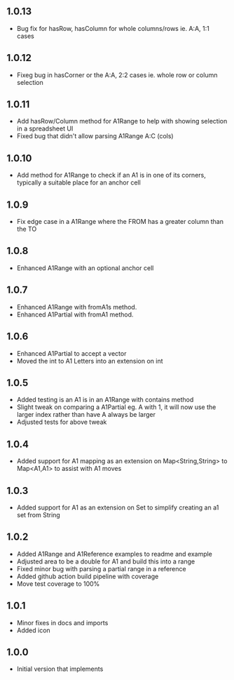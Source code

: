 ## 1.0.13

- Bug fix for hasRow, hasColumn for whole columns/rows ie. A:A, 1:1 cases

## 1.0.12

- Fixeg bug in hasCorner or the A:A, 2:2 cases ie. whole row or column selection

## 1.0.11

- Add hasRow/Column method for A1Range to help with showing selection in a spreadsheet UI
- Fixed bug that didn't allow parsing A1Range A:C (cols)

## 1.0.10

- Add method for A1Range to check if an A1 is in one of its corners, typically a suitable place for an anchor cell

## 1.0.9

- Fix edge case in a A1Range where the FROM has a greater column than the TO

## 1.0.8

- Enhanced A1Range with an optional anchor cell

## 1.0.7

- Enhanced A1Range with fromA1s method.
- Enhanced A1Partial with fromA1 method.

## 1.0.6

- Enhanced A1Partial to accept a vector
- Moved the int to A1 Letters into an extension on int

## 1.0.5

- Added testing is an A1 is in an A1Range with contains method
- Slight tweak on comparing a A1Partial eg. A with 1, it will now use the larger index rather than have A always be larger
- Adjusted tests for above tweak

## 1.0.4

- Added support for A1 mapping as an extension on Map<String,String> to Map<A1,A1> to assist with A1 moves

## 1.0.3

- Added support for A1 as an extension on Set to simplify creating an a1 set from String 

## 1.0.2

- Added A1Range and A1Reference examples to readme and example
- Adjusted area to be a double for A1 and build this into a range
- Fixed minor bug with parsing a partial range in a reference
- Added github action build pipeline with coverage
- Move test coverage to 100%

## 1.0.1

- Minor fixes in docs and imports
- Added icon

## 1.0.0

- Initial version that implements 

